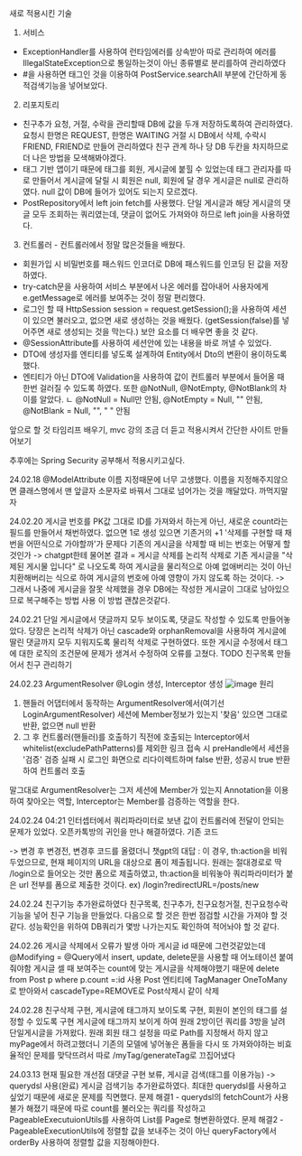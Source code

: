 새로 적용시킨 기술
1. 서비스
- ExceptionHandler를 사용하여 런타임에러를 상속받아 따로 관리하여 에러를 IllegalStateException으로 통일하는것이 아닌 종류별로 분리를하여 관리하였다
- #을 사용하면 태그인 것을 이용하여 PostService.searchAll 부분에 간단하게 동적검색기능을 넣어보았다.

2. 리포지토리
- 친구추가 요청, 거절, 수락을 관리할때 DB에 값을 두개 저장하도록하여 관리하였다. 요청시 한명은 REQUEST, 한명은 WAITING 거절 시 DB에서 삭제, 수락시 FRIEND, FRIEND로 만들어 관리하였다 친구 관계 하나 당 DB 두칸을 차지하므로 더 나은 방법을 모색해봐야겠다.
- 태그 기반 앱이기 때문에 태그를 회원, 게시글에 붙힐 수 있었는데 태그 관리자를 따로 만들어서 게시글에 달릴 시 회원은 null, 회원에 달 경우 게시글은 null로 관리하였다. null 값이 DB에 들어가 있어도 되는지 모르겠다.
- PostRepository에서 left join fetch를 사용했다. 단일 게시글과 해당 게시글의 댓글 모두 조회하는 쿼리였는데, 댓글이 없어도 가져와야 하므로 left join을 사용하였다.

3. 컨트롤러 - 컨트롤러에서 정말 많은것들을 배웠다.
- 회원가입 시 비밀번호를 패스워드 인코더로 DB에 패스워드를 인코딩 된 값을 저장하였다.
- try-catch문을 사용하여 서비스 부분에서 나온 에러를 잡아내어 사용자에게 e.getMessage로 에러를 보여주는 것이 정말 편리했다.
- 로그인 할 때 HttpSession session = request.getSession();을 사용하여 세션이 있으면 불러오고, 없으면 새로 생성하는 것을 배웠다. (getSession(false)를 넣어주면 새로 생성되는 것을 막는다.) 보안 요소를 더 배우면 좋을 것 같다.
- @SessionAttribute를 사용하여 세션안에 있는 내용을 바로 꺼낼 수 있었다.
- DTO에 생성자를 엔티티를 넣도록 설계하여 Entity에서 Dto의 변환이 용이하도록 했다.
- 엔티티가 아닌 DTO에 Validation을 사용하여 값이 컨트롤러 부분에서 들어올 때 한번 걸러질 수 있도록 하였다. 또한 @NotNull, @NotEmpty, @NotBlank의 차이를 알았다.
  ㄴ @NotNull = Null만 안됨, @NotEmpty = Null, "" 안됨, @NotBlank = Null, "", " " 안됨



앞으로 할 것
타임리프 배우기, mvc 강의 조금 더 듣고
적용시켜서 간단한 사이트 만들어보기

추후에는 Spring Security 공부해서 적용시키고싶다.

24.02.18 @ModelAttribute 이름 지정때문에 너무 고생했다. 이름을 지정해주지않으면 클래스명에서 맨 앞글자 소문자로 바꿔서 그대로 넘어가는 것을 깨달았다. 까먹지말자

24.02.20 게시글 번호를 PK값 그대로 ID를 가져와서 하는게 아닌, 새로운 count라는 필드를 만들어서 채번하였다. 없으면 1로 생성 있으면 기존거의 +1
'삭제를 구현할 때 채번을 어떤식으로 가야할까'가 문제다 기존의 게시글을 삭제할 때 비는 번호는 어떻게 할 것인가
-> chatgpt한테 물어본 결과 = 게시글 삭제를 논리적 삭제로 기존 게시글을 "삭제된 게시물 입니다" 로 나오도록 하여 게시글을 물리적으로 아예 없애버리는 것이 아닌 치환해버리는 식으로 하여 게시글의 번호에 아예 영향이 가지 않도록 하는 것이다.
-> 그래서 나중에 게시글을 잘못 삭제했을 경우 DB에는 작성한 게시글이 그대로 남아있으므로 복구해주는 방법 사용
이 방법 괜찮은것같다.

24.02.21 단일 게시글에서 댓글까지 모두 보이도록, 댓글도 작성할 수 있도록 만들어놓았다.
당장은 논리적 삭제가 아닌 cascade와 orphanRemoval을 사용하여 게시글에 딸린 댓글까지 모두 지워지도록 물리적 삭제로 구현하였다.
또한 게시글 수정에서 태그에 대한 로직의 조건문에 문제가 생겨서 수정하여 오류를 고쳤다.
TODO 친구목록 만들어서 친구 관리하기

24.02.23 ArgumentResolver @Login 생성, Interceptor 생성
![image](https://github.com/thstkddnr20/sharing-hobbies/assets/79399385/df99ac88-0e90-47eb-a41d-323d5f1d7420)
원리
1. 핸들러 어댑터에서 동작하는 ArgumentResolver에서(여기선 LoginArgumentResolver) 세션에 Member정보가 있는지 '찾음' 있으면 그대로 반환, 없으면 null 반환
2. 그 후 컨트롤러(핸들러)를 호출하기 직전에 호출되는 Interceptor에서 whitelist(excludePathPatterns)를 제외한 링크 접속 시 preHandle에서 세션을 '검증' 검증 실패 시 로그인 화면으로 리다이렉트하며 false 반환, 성공시 true 반환하여 컨트롤러 호출

말그대로 ArgumentResolver는 그저 세션에 Member가 있는지 Annotation을 이용하여 찾아오는 역할, Interceptor는 Member를 검증하는 역할을 한다.

24.02.24 04:21 인터셉터에서 쿼리파라미터로 보낸 값이 컨트롤러에 전달이 안되는 문제가 있었다.
오픈카톡방의 귀인을 만나 해결하였다.
기존 코드 <form th:action="@{/login}" th:object="${memberRequest}" method="post"> -> 변경 후 <form th:action th:object="${memberRequest}" method="post">
변경전, 변경후 코드를 올렸더니 챗gpt의 대답 : 이 경우, th:action을 비워두었으므로, 현재 페이지의 URL을 대상으로 폼이 제출됩니다.
원래는 절대경로로 딱 /login으로 들어오는 것만 폼으로 제출하였고, th:action을 비워놓아 쿼리파라미터가 붙은 url 전부를 폼으로 제출한 것이다. ex) /login?redirectURL=/posts/new

24.02.24 친구기능 추가완료하였다
친구목록, 친구추가, 친구요청거절, 친구요청수락 기능을 넣어 친구 기능을 만들었다.
다음으로 할 것은 한번 점검할 시간을 가져야 할 것같다. 성능확인을 위하여 DB쿼리가 몇방 나가는지도 확인하여 적어놔야 할 것 같다.

24.02.26 게시글 삭제에서 오류가 발생 아마 게시글 id 때문에 그런것같았는데
@Modifying = @Query에서 insert, update, delete문을 사용할 때 어노테이션 붙여줘야함
게시글 셀 때 보여주는 count에 맞는 게시글을 삭제해야했기 때문에 delete from Post p where p.count =:id 사용
Post 엔티티에 TagManager OneToMany로 받아와서 cascadeType=REMOVE로 Post삭제시 같이 삭제

24.02.28 친구삭제 구현, 게시글에 태그까지 보이도록 구현, 회원이 본인의 태그를 설정할 수 있도록 구현
게시글에 태그까지 보이게 하여 원래 2방이던 쿼리를 3방을 날려 단일게시글을 가져왔다.
원래 회원 태그 설정을 따로 Path를 지정해서 하지 않고 myPage에서 하려고했더니 기존의 모델에 넣어놓은 폼들을 다시 또 가져와야하는 비효율적인 문제를 맞닥뜨려서 따로 /myTag/generateTag로 끄집어냈다

24.03.13 현재 필요한 개선점
대댓글 구현 보류, 게시글 검색(태그를 이용가능) -> querydsl 사용(완료)
게시글 검색기능 추가완료하였다.
최대한 querydsl를 사용하고싶었기 때문에 새로운 문제를 직면했다.
문제 해결1 - querydsl의 fetchCount가 사용불가 해졌기 때문에 따로 count를 불러오는 쿼리를 작성하고 PageableExecutuionUtils를 사용하여 List를 Page로 형변환하였다.
문제 해결2 - PageableExecutionUtils에 정렬할 값을 보내주는 것이 아닌 queryFactory에서 orderBy 사용하여 정렬할 값을 지정해야한다.




